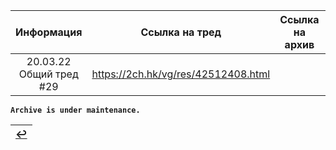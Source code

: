 | Информация | Ссылка на тред | Ссылка на архив | Комментарий |
|:---:|:---:|:---:|:---:|
| 20.03.22 Общий тред #29 | https://2ch.hk/vg/res/42512408.html | | Первое упоминание Tirael x1 |

**`Archive is under maintenance.`**

|[↩️](header.md)|
|:---:|

